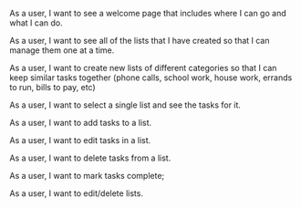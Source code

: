 As a user, I want to see a welcome page that includes where I can go and what I can do.

As a user, I want to see all of the lists that I have created so that I can manage them one at a time.

As a user, I want to create new lists of different categories so that I can keep similar tasks together (phone calls, school work, house work, errands to run, bills to pay, etc)

As a user, I want to select a single list and see the tasks for it.

As a user, I want to add tasks to a list.

As a user, I want to edit tasks in a list.

As a user, I want to delete tasks from a list.

As a user, I want to mark tasks complete;

As a user, I want to edit/delete lists.
